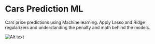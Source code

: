 # Cars Prediction ML
Cars price predictions using Machine learning. Apply Lasso and Ridge regularizers and understanding the penalty and math behind the models.

![Alt text](https://image.slidesharecdn.com/slides-180404171153/95/visual-explanation-of-ridge-regression-and-lasso-20-638.jpg?cb=1522861967 "")
<br>
